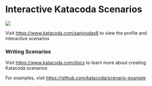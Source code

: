 # Interactive Katacoda Scenarios

[![](http://shields.katacoda.com/katacoda/sanjoydas6/count.svg)](https://www.katacoda.com/sanjoydas6 "Get your profile on Katacoda.com")

Visit https://www.katacoda.com/sanjoydas6 to view the profile and interactive scenarios

### Writing Scenarios
Visit https://www.katacoda.com/docs to learn more about creating Katacoda scenarios

For examples, visit https://github.com/katacoda/scenario-example
